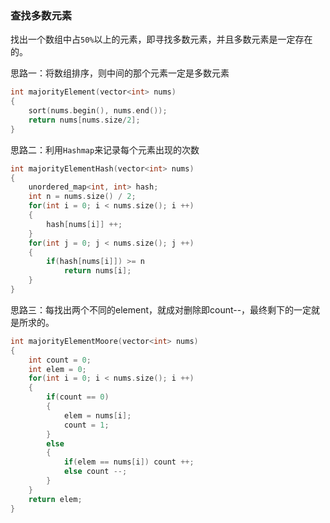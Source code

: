 ###  查找多数元素

找出一个数组中占```50%```以上的元素，即寻找多数元素，并且多数元素是一定存在的。

思路一：将数组排序，则中间的那个元素一定是多数元素

```c++
int majorityElement(vector<int> nums)
{
    sort(nums.begin(), nums.end());
    return nums[nums.size/2];
}
```

思路二：利用```Hashmap```来记录每个元素出现的次数

```c++
int majorityElementHash(vector<int> nums)
{
	unordered_map<int, int> hash;
    int n = nums.size() / 2;
    for(int i = 0; i < nums.size(); i ++)
    {
        hash[nums[i]] ++;
    }
    for(int j = 0; j < nums.size(); j ++)
    {
        if(hash[nums[i]]) >= n
            return nums[i];
    }
}
```

思路三：每找出两个不同的element，就成对删除即count--，最终剩下的一定就是所求的。

```c++
int majorityElementMoore(vector<int> nums)
{
    int count = 0;
    int elem = 0;
    for(int i = 0; i < nums.size(); i ++)
    {
        if(count == 0)
        {
            elem = nums[i];
            count = 1;
        }
        else
        {
            if(elem == nums[i]) count ++;
            else count --;
        }
    }
    return elem;
}
```

